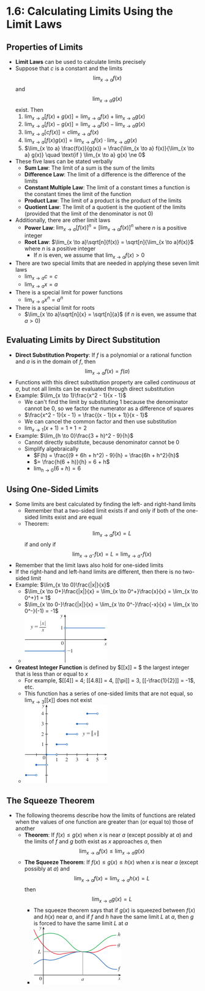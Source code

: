# 1.6: Calculating Limits Using the Limit Laws

## Properties of Limits
- **Limit Laws** can be used to calculate limits precisely
- Suppose that $c$ is a constant and the limits $$\lim_{x \to a}f(x)$$ and $$\lim_{x \to a}g(x)$$ exist. Then 
  1. $\lim_{x \to a} [f(x) + g(x)] = \lim_{x \to a} f(x) + \lim_{x \to a} g(x)$  
  2. $\lim_{x \to a} [f(x) - g(x)] = \lim_{x \to a} f(x) - \lim_{x \to a} g(x)$  
  3. $\lim_{x \to a} [cf(x)] = c \lim_{x \to a} f(x)$  
  4. $\lim_{x \to a} [f(x)g(x)] = \lim_{x \to a} f(x) \cdot \lim_{x \to a} g(x)$  
  5. $\lim_{x \to a} \frac{f(x)}{g(x)} = \frac{\lim_{x \to a} f(x)}{\lim_{x \to a} g(x)} \quad \text{if } \lim_{x \to a} g(x) \ne 0$
- These five laws can be stated verbally
  - **Sum Law**: The limit of a sum is the sum of the limits
  - **Difference Law**: The limit of a difference is the difference of the limits
  - **Constant Multiple Law**: The limit of a constant times a function is the constant times the limit of the function
  - **Product Law**: The limit of a product is the product of the limits
  - **Quotient Law**: The limit of a quotient is the quotient of the limits (provided that the limit of the denominator is not 0)
- Additionally, there are other limit laws
  - **Power Law**: $\lim_{x \to a}[f(x)]^n = [\lim_{x \to a}f(x)]^n$ where $n$ is a positive integer
  - **Root Law**: $\lim_{x \to a}\sqrt[n]{f(x)} = \sqrt[n]{\lim_{x \to a}f(x)}$ where $n$ is a positive integer
    - If $n$ is even, we assume that $\lim_{x \to a}f(x) \gt 0$
- There are two special limits that are needed in applying these seven limit laws
  - $\lim_{x \to a}c = c$
  - $\lim_{x \to a}x = a$
- There is a special limit for power functions
  - $\lim_{x \to a}x^n = a^n$
- There is a special limit for roots
  - $\lim_{x \to a}\sqrt[n]{x} = \sqrt[n]{a}$ (if $n$ is even, we assume that $a \gt 0$)

## Evaluating Limits by Direct Substitution
- **Direct Substitution Property**: If $f$ is a polynomial or a rational function and $a$ is in the domain of $f$, then $$\lim_{x \to a}f(x) = f(a)$$
- Functions with this direct substitution property are called *continuous at a*, but not all limits can be evaluated through direct substitution
- Example: $\lim_{x \to 1}\frac{x^2 - 1}{x - 1}$
  - We can't find the limit by substituting 1 because the denominator cannot be 0, so we factor the numerator as a difference of squares
  - $\frac{x^2 - 1}{x - 1} = \frac{(x - 1)(x + 1)}{x - 1}$
  - We can cancel the common factor and then use substitution
  - $\lim_{x \to 1}(x + 1) = 1 + 1 = 2$
- Example: $\lim_{h \to 0}\frac{3 + h)^2 - 9}{h}$
  - Cannot directly substitute, because denominator cannot be 0
  - Simplify algebraically
    - $F(h) = \frac{(9 + 6h + h^2) - 9}{h} = \frac{6h + h^2}{h}$
    - $= \frac{h(6 + h)}{h} = 6 + h$
    - $\lim_{h \to 0}(6 + h) = 6$

## Using One-Sided Limits
- Some limits are best calculated by finding the left- and right-hand limits
  - Remember that a two-sided limit exists if and only if both of the one-sided limits exist and are equal
  - Theorem: $$\lim_{x \to a}f(x) = L$$ if and only if $$\lim_{x \to a^-}f(x) = L = \lim_{x \to a^+}f(x)$$
- Remember that the limit laws also hold for one-sided limits
- If the right-hand and left-hand limits are different, then there is no two-sided limit
- Example: $\lim_{x \to 0}\frac{|x|}{x}$
  - $\lim_{x \to 0+}\frac{|x|}{x} = \lim_{x \to 0^+}\frac{x}{x} = \lim_{x \to 0^+}1 = 1$
  - $\lim_{x \to 0-}\frac{|x|}{x} = \lim_{x \to 0^-}\frac{-x}{x} = \lim_{x \to 0^-}(-1) = -1$
  - ![One-sided limits showing two-sided limit does not exist](figures/figure-1.6.4.png)
- **Greatest Integer Function** is defined by $[[x]] = $ the largest integer that is less than or equal to $x$
  - For example, $[[4]] = 4; [[4.8]] = 4, [[\pi]] = 3, [[-\frac{1}{2}]] = -1$, etc.
  - This function has a series of one-sided limits that are not equal, so $\lim_{x \to 3}[[x]]$ does not exist
  - ![Greatest Integer Function Graph](figures/figure-1.6.6.png)

## The Squeeze Theorem
- The following theorems describe how the limits of functions are related when the values of one function are greater than (or equal to) those of another
  - **Theorem**: If $f(x) \leq g(x)$ when $x$ is near $a$ (except possibly at $a$) and the limits of $f$ and $g$ both exist as $x$ approaches $a$, then $$\lim_{x \to a}f(x) \leq \lim_{x \to a}g(x)$$
  - **The Squeeze Theorem**: If $f(x) \leq g(x) \leq h(x)$ when $x$ is near $a$ (except possibly at $a$) and $$\lim_{x \to a}f(x) = \lim_{x \to a}h(x) = L$$ then $$\lim_{x \to a}g(x) = L$$
    - The squeeze theorem says that if $g(x)$ is squeezed between $f(x)$ and $h(x)$ near $a$, and if $f$ and $h$ have the same limit $L$ at $a$, then $g$ is forced to have the same limit $L$ at $a$
    - ![Illustration of the Squeeze Theorem](figures/figure-1.6.7.png)
